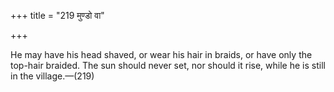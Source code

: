 +++
title = "219 मुण्डो वा"

+++

He may have his head shaved, or wear his hair in braids, or have only the top-hair braided. The sun should never set, nor should it rise, while he is still in the village.—(219)
